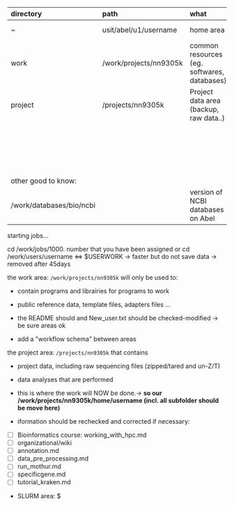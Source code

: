 |directory|path                |what      |characteristics|
|:--------|:-------------------|:---------|:--------------|
|~        |usit/abel/u1/username|home area |"home-home" area -> when                |
|work     |/work/projects/nn9305k|common resources (eg. softwares, databases)|10 TB - faster disc, closer to nodes connection|
|project   |/projects/nn9305k   |Project data area (backup, raw data..)|30 TB - slower disc|
|   |   |   |computing nodes: scratch ...|
|   |   |   |bifrost and slurm?   |
|   |   |   |   |
|other good to know:|   |   |   |
|/work/databases/bio/ncbi|   |version of NCBI databases on Abel|   |

starting jobs...

cd /work/jobs/1000. number that you have been assigned
or cd /work/users/username <=> $USERWORK  -> faster but do not save data -> removed after 45days

the work area: `/work/projects/nn9305k` will only be used to:
- contain programs and librairies for programs to work
- public reference data, template files, adapters files ...
- the README should and New_user.txt should be checked-modified -> be sure areas ok

- add a "workflow schema" between areas

the project area: `/projects/nn9305k` that contains
- project data, including raw sequencing files (zipped/tared and un-Z/T)
- data analyses that are performed
- this is where the work will NOW be done.-> **so our /work/projects/nn9305k/home/username (incl. all subfolder should be move here)**

- iformation should be rechecked and corrected if necessary:
 - [ ] Bioinformatics course:  working_with_hpc.md
 - [ ] organizational/wiki
 - [ ] annotation.md
 - [ ] data_pre_processing.md
 - [ ] run_mothur.md
 - [ ] specificgene.md
 - [ ] tutorial_kraken.md
 
 - SLURM area: $
